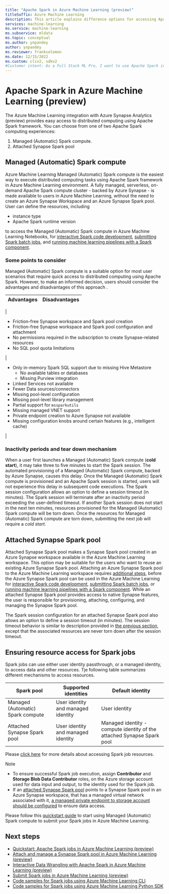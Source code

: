 ```yaml
---
title: "Apache Spark in Azure Machine Learning (preview)"
titleSuffix: Azure Machine Learning
description: This article explains difference options for accessing Apache Spark in Azure Machine Learning.
services: machine-learning
ms.service: machine-learning
ms.subservice: mldata
ms.topic: conceptual
ms.author: ynpandey
author: ynpandey
ms.reviewer: franksolomon
ms.date: 12/15/2022
ms.custom: cliv2, sdkv2
#Customer intent: As a Full Stack ML Pro, I want to use Apache Spark in Azure Machine Learning.
---
```


# Apache Spark in Azure Machine Learning (preview)
The Azure Machine Learning integration with Azure Synapse Analytics (preview) provides easy access to distributed computing using Apache Spark framework. You can choose from one of two Apache Spark computing experiences:
1. Managed (Automatic) Spark compute.
2. Attached Synapse Spark pool

## Managed (Automatic) Spark compute
Azure Machine Learning Managed (Automatic) Spark compute is the easiest way to execute distributed computing tasks using Apache Spark framework in Azure Machine Learning environment. A fully managed, serverless, on-demand Apache Spark compute cluster - backed by Azure Synapse - is made available to users in Azure Machine Learning, without the need to create an Azure Synapse Workspace and an Azure Synapse Spark pool. User can define the resources, including

- instance type
- Apache Spark runtime version

to access the Managed (Automatic) Spark compute in Azure Machine Learning Notebooks, for [interactive Spark code development](./interactive-data-wrangling-with-apache-spark-azure-ml.md), [submitting Spark batch jobs](./how-to-submit-spark-jobs.md), and [running machine learning pipelines with a Spark component](./how-to-submit-spark-jobs.md#spark-component-in-a-pipeline-job).

### Some points to consider
Managed (Automatic) Spark compute is a suitable option for most user scenarios that require quick access to distributed computing using Apache Spark. However, to make an informed decision, users should consider the advantages and disadvantages of this approach .

|Advantages|Disadvantages|
|----------|-------------|

|<ul><li>Friction-free Synapse workspace and Spark pool creation</li><li>Friction-free Synapse workspace and Spark pool configuration and attachment</li><li>No permissions required in the subscription to create Synapse-related resources</li><li>No SQL pool quota limitations</li></ul>|<ul><li>Only in-memory Spark SQL support due to missing Hive Metastore<ul><li>No available tables or databases</li><li>Missing Purview integration</li></ul><li>Linked Services not available</li><li>Fewer Data sources/connectors</li><li>Missing pool-level configuration</li><li>Missing pool-level library management</li><li>Partial support for `mssparkutils`</li><li>Missing managed VNET support</li><li>Private endpoint creation to Azure Synapse not available</li><li>Missing configuration knobs around certain features (e.g., intelligent cache)</li></ul>|

### Inactivity periods and tear down mechanism
When a user first launches a Managed (Automatic) Spark compute (**cold start**), it may take three to five minutes to start the Spark session. The automated provisioning of a Managed (Automatic) Spark compute, backed by Azure Synapse, causes this delay. Once the Managed (Automatic) Spark compute is provisioned and an Apache Spark session is started, users will not experience this delay in subsequent code executions. The Spark session configuration allows an option to define a session timeout (in minutes). The Spark session will terminate after an inactivity period exceeding the user-defined timeout. If another Spark session does not start in the next ten minutes, resources provisioned for the Managed (Automatic) Spark compute will be torn down. Once the resources for Managed (Automatic) Spark compute are torn down, submitting the next job will require a *cold start*.

## Attached Synapse Spark pool
Attached Synapse Spark pool makes a Synapse Spark pool created in an Azure Synapse workspace available in the Azure Machine Learning workspace. This option may be suitable for the users who want to reuse an existing Azure Synapse Spark pool. Attaching an Azure Synapse Spark pool to the Azure Machine Learning workspace requires [additional steps](./how-to-manage-synapse-spark-pool.md), before the Azure Synapse Spark pool can be used in the Azure Machine Learning for [interactive Spark code development](./interactive-data-wrangling-with-apache-spark-azure-ml.md), [submitting Spark batch jobs](./how-to-submit-spark-jobs.md), or [running machine learning pipelines with a Spark component](./how-to-submit-spark-jobs.md#spark-component-in-a-pipeline-job). While an attached Synapse Spark pool provides access to native Synapse features, the user is responsible for provisioning, attaching, configuring, and managing the Synapse Spark pool.

The Spark session configuration for an attached Synapse Spark pool also allows an option to define a session timeout (in minutes). The session timeout behavior is similar to description provided in [the previous section](#inactivity-periods-and-tear-down-mechanism), except that the associated resources are never torn down after the session timeout.

## Ensuring resource access for Spark jobs
Spark jobs can use either user identity passthrough, or a managed identity, to access data and other resources. Tje following table summarizes different mechanisms to access resources.

|Spark pool|Supported identities|Default identity|
| ---------- | -------------------- | ---------------- |
|Managed (Automatic) Spark compute|User identity and managed identity|User identity|
|Attached Synapse Spark pool|User identity and managed identity|Managed identity - compute identity of the attached Synapse Spark pool|

Please [click here](./how-to-submit-spark-jobs#ensuring-resource-access-for-spark-jobs.md) for more details about accessing Spark job resources.

> [!NOTE]
> - To ensure successful Spark job execution, assign **Contributor** and **Storage Blob Data Contributor** roles, on the Azure storage account used for data input and output, to the identity used for the Spark job.
> - If an [attached Synapse Spark pool](./how-to-manage-synapse-spark-pool.md) points to a Synapse Spark pool in an Azure Synapse workspace, that has a managed virtual network associated with it, [a managed private endpoint to storage account should be configured](../synapse-analytics/security/connect-to-a-secure-storage-account.md) to ensure data access.

Please follow this [quickstart guide](./quickstart-spark-jobs.md) to start using Managed (Automatic) Spark compute to submit your Spark jobs in Azure Machine Learning.

## Next steps
- [Quickstart: Apache Spark jobs in Azure Machine Learning (preview)](./quickstart-spark-jobs.md)
- [Attach and manage a Synapse Spark pool in Azure Machine Learning (preview)](./how-to-manage-synapse-spark-pool.md)
- [Interactive Data Wrangling with Apache Spark in Azure Machine Learning (preview)](./interactive-data-wrangling-with-apache-spark-azure-ml.md)
- [Submit Spark jobs in Azure Machine Learning (preview)](./how-to-submit-spark-jobs.md)
- [Code samples for Spark jobs using Azure Machine Learning CLI](https://github.com/Azure/azureml-examples/tree/main/cli/jobs/spark)
- [Code samples for Spark jobs using Azure Machine Learning Python SDK](https://github.com/Azure/azureml-examples/tree/main/sdk/python/jobs/spark)
